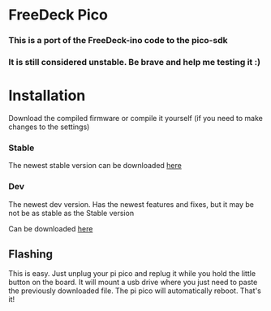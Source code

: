 # FreeDeck Pico

### This is a port of the FreeDeck-ino code to the pico-sdk

### It is still considered unstable. Be brave and help me testing it :)

# Installation

Download the compiled firmware or compile it yourself (if you need to make changes to the settings)

### Stable

The newest stable version can be downloaded [here](https://github.com/koriwi/freedeck-pico/releases)

### Dev

The newest dev version. Has the newest features and fixes, but it may be not be as stable as the Stable version

Can be downloaded [here](https://github.com/koriwi/freedeck-pico/releases/download/dev/freedeck-pico.uf2)

## Flashing

This is easy. Just unplug your pi pico and replug it while you hold the little button on the board. It will mount a usb drive where you just need to paste the previously downloaded file. The pi pico will automatically reboot. That's it!
